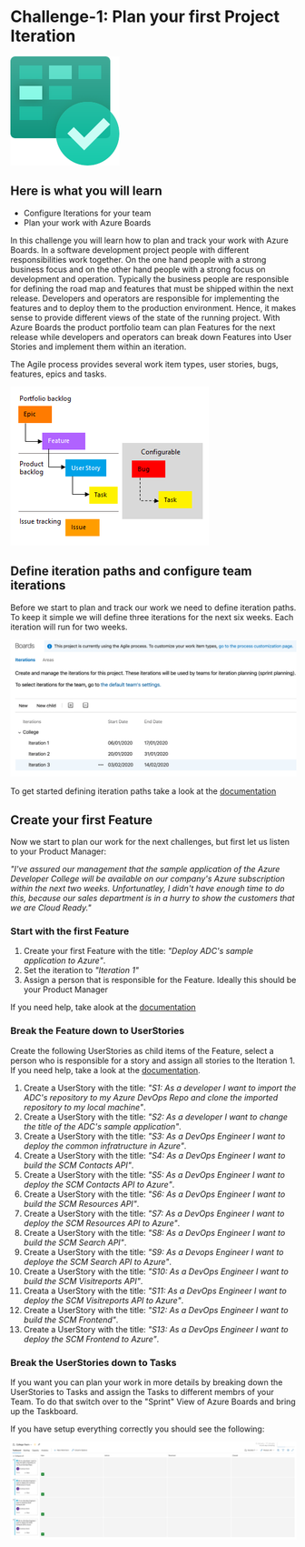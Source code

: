 # Challenge-1: Plan your first Project Iteration

![Azure Boards](./images/boards.svg)

## Here is what you will learn
- Configure Iterations for your team
- Plan your work with Azure Boards

In this challenge you will learn how to plan and track your work with Azure Boards. 
In a software development project people with different responsibilities work together. On the one hand people with a strong business focus and on the other hand people with a strong focus on development and operation. Typically the business people are responsible for defining the road map and features that must be shipped within the next release. Developers and operators are responsible for implementing the features and to deploy them to the production environment. Hence, it makes sense to provide different views of the state of the running project. With Azure Boards the product portfolio team can plan Features for the next release while developers and operators can break down Features into User Stories and implement them within an iteration.

The Agile process provides several work item types, user stories, bugs, features, epics and tasks.

![workitems](./images/workitems.png)

## Define iteration paths and configure team iterations
Before we start to plan and track our work we need to define iteration paths. To keep it simple we will define three iterations for the next six weeks. Each iteration will run for two weeks.

![iterations](./images/iterations.png)

To get started defining iteration paths take a look at the [documentation](https://docs.microsoft.com/en-gb/azure/devops/organizations/settings/set-iteration-paths-sprints?view=azure-devops)

## Create your first Feature

Now we start to plan our work for the next challenges, but first let us listen to your Product Manager:

*"I've assured our management that the sample application of the Azure Developer College will be available on our company's Azure subscription within the next two weeks. Unfortunatley, I didn't have enough time to do this, because our sales department is in a hurry to show the customers that we are Cloud Ready."*

### Start with the first Feature
1. Create your first Feature with the title: *"Deploy ADC's sample application to Azure"*.
2. Set the iteration to *"Iteration 1"*
3. Assign a person that is responsible for the Feature. Ideally this should be your Product Manager

If you need help, take alook at the [documentation](https://docs.microsoft.com/en-gb/azure/devops/boards/backlogs/define-features-epics?view=azure-devops)

### Break the Feature down to UserStories
Create the following UserStories as child items of the Feature, select a person who is responsible for a story and assign all stories to the Iteration 1. If you need help, take a look at the [documentation](https://docs.microsoft.com/en-gb/azure/devops/boards/backlogs/define-features-epics?view=azure-devops#add-child-items).

1. Create a UserStory with the title: *"S1: As a developer I want to import the ADC's repository to my Azure DevOps Repo and clone the imported repository to my local machine"*.
2. Create a UserStory with the title: *"S2: As a developer I want to change the title of the ADC's sample application"*.
3. Create a UserStory with the title: *"S3: As a DevOps Engineer I want to deploy the common infratructure in Azure"*.
4. Create a UserStory with the title: *"S4: As a DevOps Engineer I want to build the SCM Contacts API"*.
5. Create a UserStory with the title: *"S5: As a DevOps Engineer I want to deploy the SCM Contacts API to Azure"*.
6. Create a UserStory with the title: *"S6: As a DevOps Engineer I want to build the SCM Resources API"*.
7. Create a UserStory with the title: *"S7: As a DevOps Engineer I want to deploy the SCM Resources API to Azure"*.
8. Create a UserStory with the title: *"S8: As a DevOps Engineer I want to build the SCM Search API"*.
9. Create a UserStory with the title: *"S9: As a Devops Engineer I want to deploye the SCM Search API to Azure"*.
10. Create a UserStory with the title: *"S10: As a DevOps Engineer I want to build the SCM Visitreports API"*.
11. Creata a UserStory with the title: *"S11: As a DevOps Engineer I want to deploy the SCM Visitreports API to Azure"*.
12. Create a UserStory with the title: *"S12: As a DevOps Engineer I want to build the SCM Frontend"*.
13. Create a UserStory with the title: *"S13: As a DevOps Engineer I want to deploy the SCM Frontend to Azure"*.
### Break the UserStories down to Tasks
If you want you can plan your work in more details by breaking down the UserStories to Tasks and assign the Tasks to different membrs of your Team. To do that switch over to the "Sprint" View of Azure Boards and bring up the Taskboard.

If you have setup everything correctly you should see the following:

![Taskboard](./images/taskboard.png)

